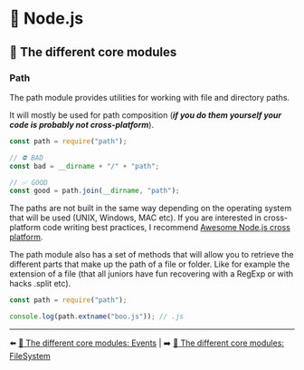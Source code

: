 # 🐢 Node.js

## 🌟 The different core modules

### Path

The path module provides utilities for working with file and directory paths.

It will mostly be used for path composition (***if you do them yourself your code is probably not cross-platform***).

```js
const path = require("path");

// ⛔️ BAD
const bad = __dirname + "/" + "path";

// ✅ GOOD
const good = path.join(__dirname, "path");
```

The paths are not built in the same way depending on the operating system that will be used (UNIX, Windows, MAC etc). If you are interested in cross-platform code writing best practices, I recommend [Awesome Node.js cross platform](https://github.com/bcoe/awesome-cross-platform-nodejs).

The path module also has a set of methods that will allow you to retrieve the different parts that make up the path of a file or folder. Like for example the extension of a file (that all juniors have fun recovering with a RegExp or with hacks .split etc).

```js
const path = require("path");

console.log(path.extname("boo.js")); // .js
```

---

⬅️ [🌟 The different core modules: Events](./2-events.md) |
➡️ [🌟 The different core modules: FileSystem](./4-fs.md)